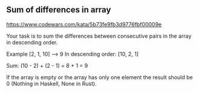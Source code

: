 ## Sum of differences in array

https://www.codewars.com/kata/5b73fe9fb3d9776fbf00009e

Your task is to sum the differences between consecutive pairs in the array in descending order.

Example
[2, 1, 10] --> 9
In descending order: [10, 2, 1]

Sum: (10 - 2) + (2 - 1) = 8 + 1 = 9

If the array is empty or the array has only one element the result should be 0 (Nothing in Haskell, None in Rust).
